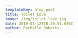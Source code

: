 ```yaml
---
templateKey: blog-post
title: Toilet Love
image: /img/toilet-love.jpg
date: 2019-01-12T18:30:51.649Z
author: Rochelle Roberts
---
```


